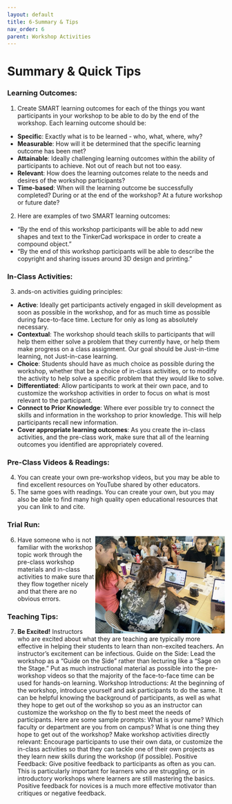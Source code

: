 ```yaml
---
layout: default
title: 6-Summary & Tips
nav_order: 6
parent: Workshop Activities
---
```

# Summary & Quick Tips

### Learning Outcomes:
1. Create SMART learning outcomes for each of the things you want participants in your workshop to be able to do by the end of the workshop. Each learning outcome should be: 
- **Specific**: Exactly what is to be learned - who, what, where, why?
- **Measurable**: How will it be determined that the specific learning outcome has been met?
- **Attainable**: Ideally challenging learning outcomes within the ability of participants to achieve. Not out of reach but not too easy.
- **Relevant**: How does the learning outcomes relate to the needs and desires of the workshop participants?
- **Time-based**: When will the learning outcome be successfully completed? During or at the end of the workshop? At a future workshop or future date?
2. Here are examples of two SMART learning outcomes: 
- “By the end of this workshop participants will be able to add new shapes and text to the TinkerCad workspace in order to create a compound object.” 
- “By the end of this workshop participants will be able to describe the copyright and sharing issues around 3D design and printing.”

### In-Class Activities:
3. ands-on activities guiding principles:
- **Active**: Ideally get participants actively engaged in skill development as soon as possible in the workshop, and for as much time as possible during face-to-face time. Lecture for only as long as absolutely necessary.
- **Contextual**: The workshop should teach skills to participants that will help them either solve a problem that they currently have, or help them make progress on a class assignment. Our goal should be Just-in-time learning, not Just-in-case learning.
- **Choice**: Students should have as much choice as possible during the workshop, whether that be a choice of in-class activities, or to modify the activity to help solve a specific problem that they would like to solve. 
- **Differentiated**: Allow participants to work at their own pace, and to customize the workshop activities in order to focus on what is most relevant to the participant.
- **Connect to Prior Knowledge**: Where ever possible try to connect the skills and information in the workshop to prior knowledge. This will help participants recall new information.
- **Cover appropriate learning outcomes**: As you create the in-class activities, and the pre-class work, make sure that all of the learning outcomes you identified are appropriately covered.

### Pre-Class Videos & Readings:
4. You can create your own pre-workshop videos, but you may be able to find excellent resources on YouTube shared by other educators. 
5. The same goes with readings. You can create your own, but you may also be able to find many high quality open educational resources that you can link to and cite.

### Trial Run:
6. <img src="images/flipped-students.png" style="float:right;width:300px;" alt="Students Learning in a Flipped classroom">Have someone who is not familiar with the workshop topic work through the pre-class workshop materials and in-class activities to make sure that they flow together nicely and that there are no obvious errors.

### Teaching Tips:
7. **Be Excited!** Instructors who are excited about what they are teaching are typically more effective in helping their students to learn than non-excited teachers. An instructor’s excitement can be infectious.
Guide on the Side: Lead the workshop as a “Guide on the Side” rather than lecturing like a “Sage on the Stage.” Put as much instructional material as possible into the pre-workshop videos so that the majority of the face-to-face time can be used for hands-on learning.
Workshop Introductions: At the beginning of the workshop, introduce yourself and ask participants to do the same. It can be helpful knowing the background of participants, as well as what they hope to get out of the workshop so you as an instructor can customize the workshop on the fly to best meet the needs of participants. Here are some sample prompts: 
What is your name?
Which faculty or department are you from on campus?
What is one thing they hope to get out of the workshop?
Make workshop activities directly relevant: Encourage participants to use their own data, or customize the in-class activities so that they can tackle one of their own projects as they learn new skills during the workshop (if possible).
Positive Feedback: Give positive feedback to participants as often as you can. This is particularly important for learners who are struggling, or in introductory workshops where learners are still mastering the basics.  Positive feedback for novices is a much more effective motivator than critiques or negative feedback.
